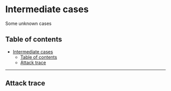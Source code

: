 # Intermediate cases

Some unknown cases

## Table of contents

- [Intermediate cases](#intermediate-cases)
  - [Table of contents](#table-of-contents)
  - [Attack trace](#attack-trace)

---

## Attack trace



